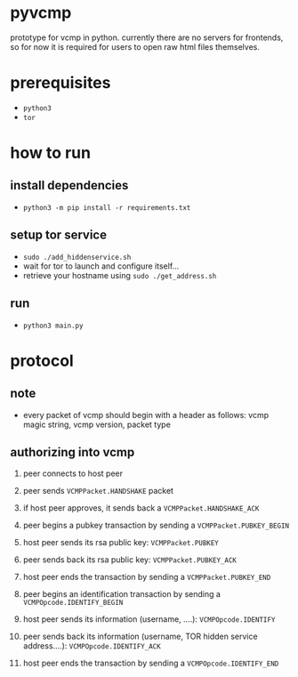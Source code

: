 # pyvcmp
prototype for vcmp in python. currently there are no servers for frontends, so for now it is required for users to open raw html files themselves.

# prerequisites
- `python3`
- `tor`

# how to run
## install dependencies
- `python3 -m pip install -r requirements.txt`
## setup tor service
- `sudo ./add_hiddenservice.sh`
- wait for tor to launch and configure itself...
- retrieve your hostname using `sudo ./get_address.sh`
## run
- `python3 main.py`

# protocol
## note
- every packet of vcmp should begin with a header as follows: vcmp magic string, vcmp version, packet type
## authorizing into vcmp
1. peer connects to host peer
2. peer sends `VCMPPacket.HANDSHAKE` packet 
3. if host peer approves, it sends back a `VCMPPacket.HANDSHAKE_ACK`

4. peer begins a pubkey transaction by sending a `VCMPPacket.PUBKEY_BEGIN`
5. host peer sends its rsa public key: `VCMPPacket.PUBKEY`
6. peer sends back its rsa public key: `VCMPPacket.PUBKEY_ACK`
7. host peer ends the transaction by sending a `VCMPPacket.PUBKEY_END`

8. peer begins an identification transaction by sending a `VCMPOpcode.IDENTIFY_BEGIN`
9. host peer sends its information (username, ....): `VCMPOpcode.IDENTIFY`
10. peer sends back its information (username, TOR hidden service address....): `VCMPOpcode.IDENTIFY_ACK`
11. host peer ends the transaction by sending a `VCMPOpcode.IDENTIFY_END`